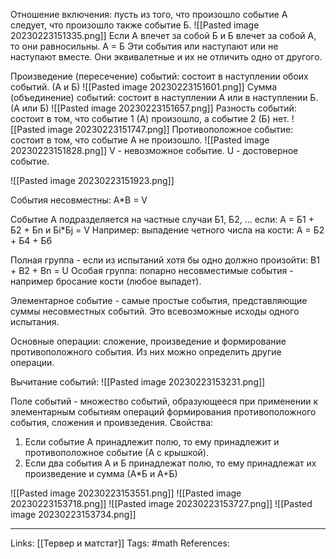 Отношение включения: пусть из того, что произошло событие А следует, что произошло также событие Б.
![[Pasted image 20230223151335.png]]
Если А влечет за собой Б и Б влечет за собой А, то они равносильны. А = Б
Эти события или наступают или не наступают вместе. Они эквивалетные и их не отличить одно от другого. 

Произведение (пересечение) событий: состоит в наступлении обоих событий. (А и Б) 
![[Pasted image 20230223151601.png]]
Сумма (объединение) событий: состоит в наступлении А или в наступлении Б. (А или Б)
![[Pasted image 20230223151657.png]]
Разность событий: состоит в том, что событие 1 (А) произошло, а событие 2 (Б) нет.
![[Pasted image 20230223151747.png]]
Противоположное событие: состоит в том, что событие А не произошло. 
![[Pasted image 20230223151828.png]]
V - невозможное событие.
U - достоверное событие.

![[Pasted image 20230223151923.png]]

События несовместны:
A\*B = V

Событие А подразделяется на частные случаи Б1, Б2, ... если:
А = Б1 + Б2 + Бn
и Бi\*Бj = V
Например: выпадение четного числа на кости: А = Б2 + Б4 + Б6

Полная группа - если из испытаний хотя бы одно должно произойти:
B1 + B2 + Bn = U
Особая группа: попарно несовместимые события - например бросание кости (любое выпадет).

Элементарное событие - самые простые события, представляющие суммы несовместных событий. Это всевозможные исходы одного испытания. 

Основные операции: сложение, произведение и формирование противоположного события. Из них можно определить другие операции. 

Вычитание событий:
![[Pasted image 20230223153231.png]]

Поле событий - множество событий, образующееся при применении к элементарным событиям операций формирования противоположного события, сложения и проивзедения. Свойства:
1. Если событие А принадлежит полю, то ему принадлежит и противоположное событие (А с крышкой).
2. Если два события А и Б принадлежат полю, то ему принадлежат их произведение и сумма (А\*Б и А+Б)

![[Pasted image 20230223153551.png]]
![[Pasted image 20230223153718.png]]
![[Pasted image 20230223153727.png]]
![[Pasted image 20230223153734.png]]


___
Links: [[Тервер и матстат]]
Tags: #math 
References:
